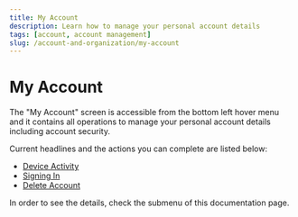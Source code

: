 ```yaml
---
title: My Account
description: Learn how to manage your personal account details
tags: [account, account management]
slug: /account-and-organization/my-account
---
```


# My Account

The "My Account" screen is accessible from the bottom left hover menu and it contains all operations to manage your personal account details including account security.

Current headlines and the actions you can complete are listed below:

- [Device Activity](/account-and-organization/my-account/account-management/device-activity)
- [Signing In](/account-and-organization/my-account/account-management/signing-in)
- [Delete Account](/account-and-organization/my-account/account-management/delete-account)

In order to see the details, check the submenu of this documentation page.